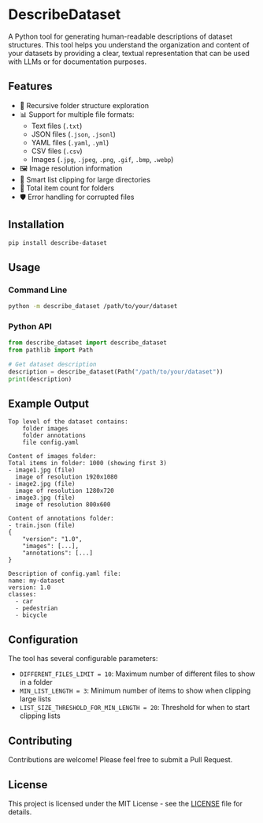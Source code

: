 # DescribeDataset

A Python tool for generating human-readable descriptions of dataset structures. This tool helps you understand the organization and content of your datasets by providing a clear, textual representation that can be used with LLMs or for documentation purposes.

## Features

- 📁 Recursive folder structure exploration
- 📊 Support for multiple file formats:
  - Text files (`.txt`)
  - JSON files (`.json`, `.jsonl`)
  - YAML files (`.yaml`, `.yml`)
  - CSV files (`.csv`)
  - Images (`.jpg`, `.jpeg`, `.png`, `.gif`, `.bmp`, `.webp`)
- 🖼️ Image resolution information
- 📏 Smart list clipping for large directories
- 📝 Total item count for folders
- 🛡️ Error handling for corrupted files

## Installation

```bash
pip install describe-dataset
```

## Usage

### Command Line

```bash
python -m describe_dataset /path/to/your/dataset
```

### Python API

```python
from describe_dataset import describe_dataset
from pathlib import Path

# Get dataset description
description = describe_dataset(Path("/path/to/your/dataset"))
print(description)
```

## Example Output

```
Top level of the dataset contains:
    folder images
    folder annotations
    file config.yaml

Content of images folder:
Total items in folder: 1000 (showing first 3)
- image1.jpg (file)
  image of resolution 1920x1080
- image2.jpg (file)
  image of resolution 1280x720
- image3.jpg (file)
  image of resolution 800x600

Content of annotations folder:
- train.json (file)
{
    "version": "1.0",
    "images": [...],
    "annotations": [...]
}

Description of config.yaml file:
name: my-dataset
version: 1.0
classes:
  - car
  - pedestrian
  - bicycle
```

## Configuration

The tool has several configurable parameters:

- `DIFFERENT_FILES_LIMIT = 10`: Maximum number of different files to show in a folder
- `MIN_LIST_LENGTH = 3`: Minimum number of items to show when clipping large lists
- `LIST_SIZE_THRESHOLD_FOR_MIN_LENGTH = 20`: Threshold for when to start clipping lists

## Contributing

Contributions are welcome! Please feel free to submit a Pull Request.

## License

This project is licensed under the MIT License - see the [LICENSE](LICENSE) file for details.
